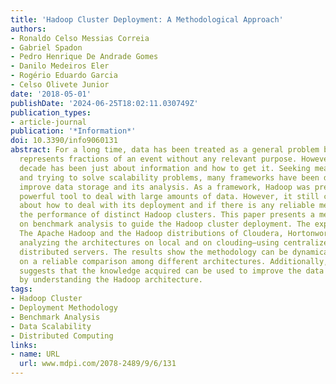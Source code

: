 ```yaml
---
title: 'Hadoop Cluster Deployment: A Methodological Approach'
authors:
- Ronaldo Celso Messias Correia
- Gabriel Spadon
- Pedro Henrique De Andrade Gomes
- Danilo Medeiros Eler
- Rogério Eduardo Garcia
- Celso Olivete Junior
date: '2018-05-01'
publishDate: '2024-06-25T18:02:11.030749Z'
publication_types:
- article-journal
publication: '*Information*'
doi: 10.3390/info9060131
abstract: For a long time, data has been treated as a general problem because it just
  represents fractions of an event without any relevant purpose. However, the last
  decade has been just about information and how to get it. Seeking meaning in data
  and trying to solve scalability problems, many frameworks have been developed to
  improve data storage and its analysis. As a framework, Hadoop was presented as a
  powerful tool to deal with large amounts of data. However, it still causes doubts
  about how to deal with its deployment and if there is any reliable method to compare
  the performance of distinct Hadoop clusters. This paper presents a methodology based
  on benchmark analysis to guide the Hadoop cluster deployment. The experiments employed
  The Apache Hadoop and the Hadoop distributions of Cloudera, Hortonworks, and MapR,
  analyzing the architectures on local and on clouding—using centralized and geographically
  distributed servers. The results show the methodology can be dynamically applied
  on a reliable comparison among different architectures. Additionally, the study
  suggests that the knowledge acquired can be used to improve the data analysis process
  by understanding the Hadoop architecture.
tags:
- Hadoop Cluster
- Deployment Methodology
- Benchmark Analysis
- Data Scalability
- Distributed Computing
links:
- name: URL
  url: www.mdpi.com/2078-2489/9/6/131
---
```


